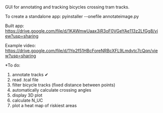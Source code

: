 GUI for annotating and tracking bicycles crossing tram tracks.

To create a standalone app: pyinstaller --onefile annotateimage.py

Built app: <https://drive.google.com/file/d/1KAWmwUaax3iR3oF0VGeYAe113z2LfGg8/view?usp=sharing>

Example video: <https://drive.google.com/file/d/1Yp2f51HBcForeNRBcXFL9Lmdvtc7cQqn/view?usp=sharing>


*To do:
1. annotate tracks ✔
2. read .tcal file
3. filter bicycle tracks (fixed distance between points)
4. automatically calculate crossing angles
5. display 3D plot
6. calculate N_UC
7. plot a heat map of riskiest areas
